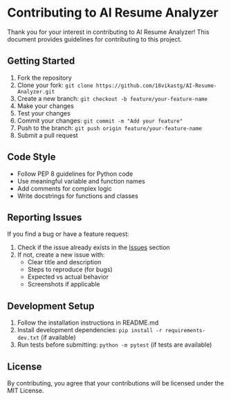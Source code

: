 # Contributing to AI Resume Analyzer

Thank you for your interest in contributing to AI Resume Analyzer! This document provides guidelines for contributing to this project.

## Getting Started

1. Fork the repository
2. Clone your fork: `git clone https://github.com/18vikastg/AI-Resume-Analyzer.git`
3. Create a new branch: `git checkout -b feature/your-feature-name`
4. Make your changes
5. Test your changes
6. Commit your changes: `git commit -m "Add your feature"`
7. Push to the branch: `git push origin feature/your-feature-name`
8. Submit a pull request

## Code Style

- Follow PEP 8 guidelines for Python code
- Use meaningful variable and function names
- Add comments for complex logic
- Write docstrings for functions and classes

## Reporting Issues

If you find a bug or have a feature request:

1. Check if the issue already exists in the [Issues](https://github.com/18vikastg/AI-Resume-Analyzer/issues) section
2. If not, create a new issue with:
   - Clear title and description
   - Steps to reproduce (for bugs)
   - Expected vs actual behavior
   - Screenshots if applicable

## Development Setup

1. Follow the installation instructions in README.md
2. Install development dependencies: `pip install -r requirements-dev.txt` (if available)
3. Run tests before submitting: `python -m pytest` (if tests are available)

## License

By contributing, you agree that your contributions will be licensed under the MIT License.

